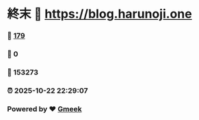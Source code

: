 # 終末 :link: https://blog.harunoji.one 
### :page_facing_up: [179](https://blog.harunoji.one/tag.html) 
### :speech_balloon: 0 
### :hibiscus: 153273 
### :alarm_clock: 2025-10-22 22:29:07 
### Powered by :heart: [Gmeek](https://github.com/Meekdai/Gmeek)
